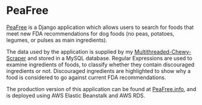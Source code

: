 # PeaFree
[PeaFree](https://www.peafree.info) is a Django application which allows users to search for foods that meet new FDA recommendations for dog foods (no peas, potatoes, legumes, or pulses as main ingredients).

The data used by the application is supplied by my [Multithreaded-Chewy-Scraper](https://github.com/MikeAleksa/Multithreaded-Chewy-Scraper) and stored in a MySQL database. Regular Expressions are used to examine ingredients of foods, to classify whether they contain discouraged ingredients or not. Discouraged ingredients are highlighted to show why a food is considered to go against current FDA recommendations.

The production version of this application can be found at [PeaFree.info](https://www.peafree.info), and is deployed using AWS Elastic Beanstalk and AWS RDS.